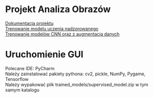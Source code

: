 # Projekt Analiza Obrazów
[Dokumentacja projektu](https://github.com/Chemafiz/Projekt-AO/blob/main/dokumentacja.pdf)  
[Trenowanie modelu uczenia nadzorowanego](https://github.com/Chemafiz/Projekt-AO/blob/main/trained_models/model_ML.ipynb)  
[Trenowanie modelów CNN oraz z augmentacją danych](https://github.com/Chemafiz/Projekt-AO/blob/main/trained_models/model_NN.ipynb)

# Uruchomienie GUI
Polecane IDE: PyCharm  
Należy zainstalować pakiety pythona: cv2, pickle, NumPy, Pygame, Tensorflow  
Należy wypakować plik trained_models/supervised_model.zip w tym samym katalogu

